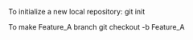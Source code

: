 To initialize a new local repository: 
    git init
    
To make Feature_A branch
    git checkout -b Feature_A